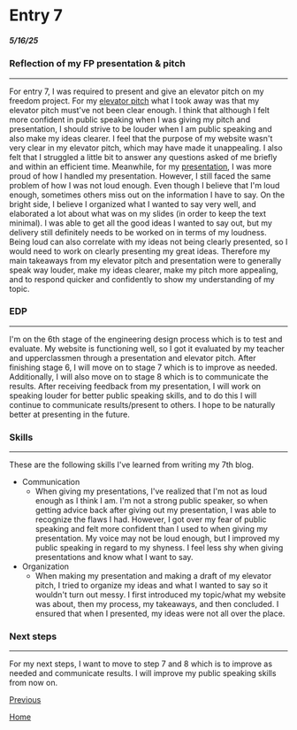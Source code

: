 # Entry 7
##### 5/16/25

### Reflection of my FP presentation & pitch

---

For entry 7, I was required to present and give an elevator pitch on my freedom project. For my [elevator pitch](https://docs.google.com/document/d/1PIbubrEI-GwVji8e2RpyZza8Tsej7s4sW-0vGIsyrMA/edit?tab=t.0#heading=h.atgmf9145it0) what I took away was that my elevator pitch must've not been clear enough. I think that although I felt more confident in public speaking when I was giving my pitch and presentation, I should strive to be louder when I am public speaking and also make my ideas clearer. I feel that the purpose of my website wasn't very clear in my elevator pitch, which may have made it unappealing. I also felt that I struggled a little bit to answer any questions asked of me briefly and within an efficient time. Meanwhile, for my [presentation](https://docs.google.com/presentation/d/1wMPFz90grDGXiIwFuvdEfSWCYMPqH4OSHJH-f29aHwc/edit?slide=id.p#slide=id.p), I was more proud of how I handled my presentation. However, I still faced the same problem of how I was not loud enough. Even though I believe that I'm loud enough, sometimes others miss out on the information I have to say. On the bright side, I believe I organized what I wanted to say very well, and elaborated a lot about what was on my slides (in order to keep the text minimal). I was able to get all the good ideas I wanted to say out, but my delivery still definitely needs to be worked on in terms of my loudness. Being loud can also correlate with my ideas not being clearly presented, so I would need to work on clearly presenting my great ideas. Therefore my main takeaways from my elevator pitch and presentation were to generally speak way louder, make my ideas clearer, make my pitch more appealing, and to respond quicker and confidently to show my understanding of my topic.

### EDP

---

I'm on the 6th stage of the engineering design process which is to test and evaluate. My website is functioning well, so I got it evaluated by my teacher and upperclassmen through a presentation and elevator pitch. After finishing stage 6, I will move on to stage 7 which is to improve as needed. Additionally, I will also move on to stage 8 which is to communicate the results. After receiving feedback from my presentation, I will work on speaking louder for better public speaking skills, and to do this I will continue to communicate results/present to others. I hope to be naturally better at presenting in the future.

### Skills

---

These are the following skills I've learned from writing my 7th blog.

* Communication
    * When giving my presentations, I've realized that I'm not as loud enough as I think I am. I'm not a strong public speaker, so when getting advice back after giving out my presentation, I was able to recognize the flaws I had. However, I got over my fear of public speaking and felt more confident than I used to when giving my presentation. My voice may not be loud enough, but I improved my public speaking in regard to my shyness. I feel less shy when giving presentations and know what I want to say.
* Organization
    * When making my presentation and making a draft of my elevator pitch, I tried to organize my ideas and what I wanted to say so it wouldn't turn out messy. I first introduced my topic/what my website was about, then my process, my takeaways, and then concluded. I ensured that when I presented, my ideas were not all over the place.

### Next steps

---

For my next steps, I want to move to step 7 and 8 which is to improve as needed and communicate results. I will improve my public speaking skills from now on.

[Previous](entry06.md)

[Home](../README.md)
